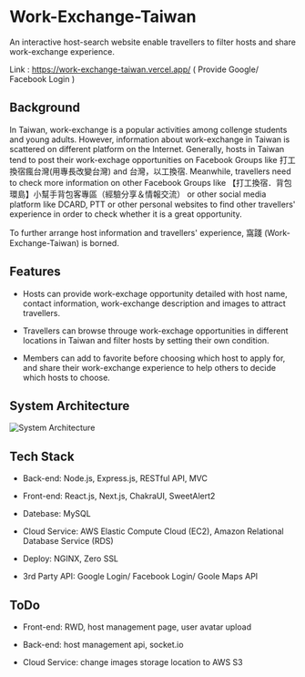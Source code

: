 # Work-Exchange-Taiwan

An interactive host-search website enable travellers to filter hosts and share work-exchange experience.

Link : https://work-exchange-taiwan.vercel.app/ ( Provide Google/ Facebook Login )

## Background

In Taiwan, work-exchange is a popular activities among collenge students and young adults. However, information about work-exchange in Taiwan is scattered on different platform on the Internet. Generally, hosts in Taiwan tend to post their work-exchage opportunities on Facebook Groups like 打工換宿瘋台灣(用專長改變台灣) and 台灣，以工換宿. Meanwhile, travellers need to check more information on other Facebook Groups like 【打工換宿．背包環島】小幫手背包客專區（經驗分享＆情報交流） or other social media platform like DCARD, PTT or other personal websites to find other travellers' experience in order to check whether it is a great opportunity.

To further arrange host information and travellers' experience, 窩踐 (Work-Exchange-Taiwan) is borned.

## Features

- Hosts can provide work-exchage opportunity detailed with host name, contact information, work-exchange description and images to attract travellers.

- Travellers can browse througe work-exchage opportunities in different locations in Taiwan and filter hosts by setting their own condition.

- Members can add to favorite before choosing which host to apply for, and share their work-exchange experience to help others to decide which hosts to choose.

## System Architecture
![System Architecture](https://user-images.githubusercontent.com/84711996/178910764-90b82e0c-f5ce-494a-8252-37853a1bedb7.png)

## Tech Stack

- Back-end: Node.js, Express.js, RESTful API, MVC

- Front-end: React.js, Next.js, ChakraUI, SweetAlert2

- Datebase: MySQL

- Cloud Service: AWS Elastic Compute Cloud (EC2), Amazon Relational Database Service (RDS) 

- Deploy: NGINX, Zero SSL

- 3rd Party API: Google Login/ Facebook Login/ Goole Maps API

## ToDo

- Front-end: RWD, host management page, user avatar upload

- Back-end: host management api, socket.io

- Cloud Service: change images storage location to AWS S3
